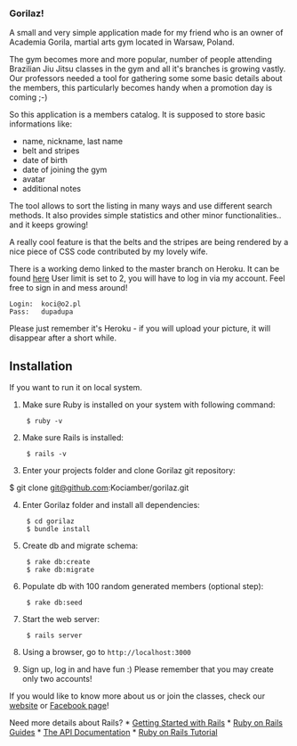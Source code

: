 ### Gorilaz!

A small and very simple application made for my friend who is an owner of Academia Gorila, martial arts gym located in Warsaw, Poland.

The gym becomes more and more popular, number of people attending Brazilian Jiu Jitsu classes in the gym and all it's branches is growing vastly. Our professors needed a tool for gathering some some basic details about the members, this particularly becomes handy when a promotion day is coming ;-)

So this application is a members catalog. It is supposed to store basic informations like:
- name, nickname, last name
- belt and stripes
- date of birth
- date of joining the gym
- avatar
- additional notes

The tool allows to sort the listing in many ways and use different search methods. It also provides simple statistics and other minor functionalities.. and it keeps growing!

A really cool feature is that the belts and the stripes are being rendered by a nice piece of CSS code contributed by my lovely wife.

There is a working demo linked to the master branch on Heroku. It can be found [here](http://gorilaz.herokuapp.com "Gorilaz test")
User limit is set to 2, you will have to log in via my account. Feel free to sign in and mess around!

```
Login:  koci@o2.pl
Pass:   dupadupa
```

Please just remember it's Heroku - if you will upload your picture, it will disappear after a short while.

## Installation
If you want to run it on local system.

1. Make sure Ruby is installed on your system with following command:

        $ ruby -v

2. Make sure Rails is installed:

        $ rails -v

3. Enter your projects folder and clone Gorilaz git repository:

  $ git clone git@github.com:Kociamber/gorilaz.git

4. Enter Gorilaz folder and install all dependencies:

        $ cd gorilaz
        $ bundle install

5. Create db and migrate schema:

        $ rake db:create
        $ rake db:migrate

6. Populate db with 100 random generated members (optional step):

        $ rake db:seed

7. Start the web server:

        $ rails server

8. Using a browser, go to `http://localhost:3000`

9. Sign up, log in and have fun :) Please remember that you may create only two accounts!

If you would like to know more about us or join the classes, check our [website](https://www.gorila.pl "Gorila's Homepage") or [Facebook page](https://www.facebook.com/GorilaAkademia/?fref=ts "FB")!

   Need more details about Rails?
    * [Getting Started with Rails](http://guides.rubyonrails.org/getting_started.html)
    * [Ruby on Rails Guides](http://guides.rubyonrails.org)
    * [The API Documentation](http://api.rubyonrails.org)
    * [Ruby on Rails Tutorial](http://www.railstutorial.org/book)
